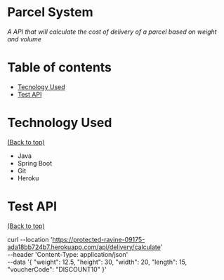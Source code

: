 # Parcel System

_A API that will calculate the cost of delivery of a parcel based on weight and volume_

# Table of contents

- [Tecnology Used](#technology-used)
- [Test API](#test-application)

# Technology Used

[(Back to top)](#table-of-contents)

- Java
- Spring Boot
- Git
- Heroku

# Test API

[(Back to top)](#table-of-contents)

curl --location 'https://protected-ravine-09175-ada18bb724b7.herokuapp.com/api/delivery/calculate' \
--header 'Content-Type: application/json' \
--data '{
"weight": 12.5,
"height": 30,
"width": 20,
"length": 15,
"voucherCode": "DISCOUNT10"
}'
